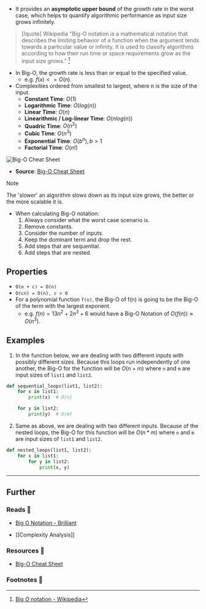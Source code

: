 - It provides an **asymptotic upper bound** of the growth rate in the worst case, which helps to quantify algorithmic performance as input size grows infinitely.

> [!quote] Wikipedia
> "Big-O notation is a mathematical notation that describes the limiting behavior of a function when the argument tends towards a particular value or infinity. It is used to classify algorithms according to how their run time or space requirements grow as the input size grows." [^1]

- In Big-O, the growth rate is less than or equal to the specified value.
    - e.g. $f(x) <= O(n)$.
- Complexities ordered from smallest to largest, where n is the size of the input.
    - **Constant Time**: $O(1)$
    - **Logarithmic Time**: $O(log(n))$
    - **Linear Time**: $O(n)$
    - **Linearithmic / Log-linear Time**: $O(nlog(n))$
    - **Quadric Time**: $O(n^2)$
    - **Cubic Time**: $O(n^3)$
    - **Exponential Time**: $O(b^n), b > 1$
    - **Factorial Time**: $O(n!)$

![Big-O Cheat Sheet](big-o-cheat-sheet.png)
- **Source**: [Big-O Cheat Sheet](https://www.bigocheatsheet.com)

> [!note]
> The '*slower*' an algorithm slows down as its input size grows, the better or the more scalable it is.

- When calculating Big-O notation:
    1. Always consider what the worst case scenario is.
    2. Remove constants.
    3. Consider the number of inputs.
    4. Keep the dominant term and drop the rest. 
    5. Add steps that are sequential.
    6. Add steps that are nested.

## Properties

- `O(n + c) = O(n)`
- `O(cn) = O(n), c > 0`
- For a polynomial function `f(n)`, the Big-O of f(n) is going to be the Big-O of the term with the largest exponent. 
    - e.g. $f(n) = 13n^{2} + 2n^{3} + 6$ would have a Big-O Notation of $O(f(n)) \approx O(n^3)$.

## Examples

1. In the function below, we are dealing with two different inputs with possibly different sizes. Because this loops run independently of one another, the Big-O for the function will be $O(n + m)$ where `n` and `m` are input sizes of `list1` and `list2`.

```py
def sequential_loops(list1, list2):
    for x in list1:
        print(x)  # O(n)

    for y in list2:
        print(y)  # O(m)
```

2. Same as above, we are dealing with two different inputs. Because of the nested loops, the Big-O for this function will be $O(n * m)$ where `n` and `m` are input sizes of `list1` and `list2`.

```py
def nested_loops(list1, list2):
    for x in list1:
        for y in list2:
            print(x, y)
```

---
## Further

### Reads 📄

- [Big O Notation - Brilliant](https://brilliant.org/wiki/big-o-notation/)

- [[Complexity Analysis]]
### Resources 🧩

- [Big-O Cheat Sheet](https://www.bigocheatsheet.com/)

### Footnotes 📝

[^1]: [Big _O_ notation - Wikipedia](https://en.wikipedia.org/wiki/Big_O_notation)